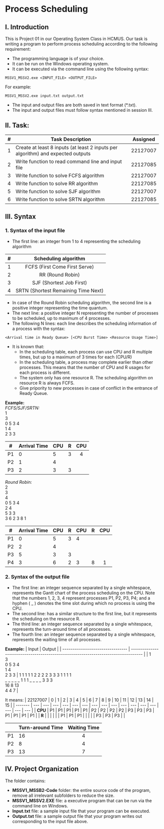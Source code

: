 # Process Scheduling

## I. Introduction

This is Project 01 in our Operating System Class in HCMUS. Our task is writing a program to perform process scheduling according to the following requirement:
- The programming language is of your choice. 
- It can be run on the Windows operating system. 
- It can be executed via the command line using the following syntax: 
```
MSSV1_MSSV2.exe <INPUT_FILE> <OUTPUT_FILE>
```
For example: 
```
MSSV1_MSSV2.exe input.txt output.txt 
```
- The input and output files are both saved in text format (*.txt).
- The input and output files must follow syntax mentioned in session III.

## II. Task:
| #   | Task Description                                   | Assigned |
| --- | -------------------------------------------------- | :------: |
| 1   | Create at least 8 inputs (at least 2 inputs per algorithm) and expected outputs         |     22127007     |
| 2   | Write function to read command line and input file |     22127085     |
| 3   | Write function to solve FCFS algorithm             |     22127007     |
| 4   | Write function to solve RR algorithm               |     22127085     |
| 5   | Write function to solve SJF algorithm              |     22127007     |
| 6   | Write function to solve SRTN algorithm             |     22127085     |

## III. Syntax
### 1. Syntax of the input file
- The first line: an integer from 1 to 4 representing the scheduling algorithm

| #   |        Scheduling algorithm         |
| --- | :---------------------------------: |
| 1   |    FCFS (First Come First Serve)    |
| 2   |          RR (Round Robin)           |
| 3   |      SJF (Shortest Job First)       |
| 4   | SRTN (Shortest Remaining Time Next) |

- In case of the Round Robin scheduling algorithm, the second line is a positive integer 
representing the time quantum. 
- The next line: a positive integer N representing the number of processes to be 
scheduled, up to maximum of 4 processes. 
- The following N lines: each line describes the scheduling information of a process with the syntax:
```
<Arrival time in Ready Queue> [<CPU Burst Time> <Resource Usage Time>] 
```
- It is known that:
    - In the scheduling table, each process can use CPU and R multiple times, but 
up to a maximum of 3 times for each (CPU/R)
    - In the scheduling table, a process may complete earlier than other processes. 
This means that the number of CPU and R usages for each process is 
different.
    - The system only has one resource R. The scheduling algorithm on resource 
R is always FCFS. 
    - Give pripority to new processes in case of conflict in the entrance of Ready 
Queue.

**Example:** \
*FCFS/SJF/SRTN:* \
1 \
3 \
0 5 3 4 \
1 4 \
2 3 3 

| #   | Arrival Time | CPU | R   |  CPU  |
| --- | ------------ | --- | --- | :---: |
| P1  | 0            | 5   | 3   |   4   |
| P2  | 1            | 4   |     |       |
| P3  | 2            | 3   | 3   |       |

*Round Robin:* \
2 \
3 \
4 \
0 5 3 4 \
2 4 \
5 3 3 \
3 6 2 3 8 1

| #   | Arrival Time | CPU | R   | CPU | R   |  CPU  |
| --- | ------------ | --- | --- | --- | --- | :---: |
| P1  | 0            | 5   | 3   | 4   |     |       |
| P2  | 2            | 4   |     |     |     |       |
| P3  | 5            | 3   | 3   |     |     |       |
| P4  | 3            | 6   | 2   | 3   | 8   |   1   |

### 2. Syntax of the output file
- The first line: an integer sequence separated by a single whitespace, represents the Gantt chart of the process scheduling on the CPU. Note that the numbers 1, 2, 3, 4 represent processes P1, P2, P3, P4; and a hyphen ( _ ) denotes the time slot during which no process is using the CPU.
- The second line: has a similar structure to the first line, but it represents the 
scheduling on the resource R. 
- The third line: an integer sequence separated by a single whitespace, represents the turn-around time of all processes.
- The fourth line: an integer sequence separated by a single whitespace, represents 
the waiting time of all processes.

**Example:** 
| Input                             | Output                                                                               |
| --------------------------------- | ------------------------------------------------------------------------------------ |
| 1<br>3<br>0 5 3 4<br>1 4<br>2 3 3 | 1 1 1 1 1 2 2 2 2 3 3 3 1 1 1 1<br>_ _ _ _ _ 1 1 1 _ _ _ _ 3 3 3<br>16 8 13<br>4 4 7 |

It means: 
|     22127007     | 0   | 1   | 2   | 3   | 4   | 5   | 6   | 7   | 8   | 9   | 10  | 11  | 12  | 13  | 14  | 15  |
| ------- | --- | --- | --- | --- | --- | --- | --- | --- | --- | --- | --- | --- | --- | --- | --- | --- |
| **CPU** | P1  | P1  | P1  | P1  | P1  | P2  | P2  | P2  | P2  | P3  | P3  | P3  | P1  | P1  | P1  | P1  |
| **R**   |     |     |     |     |     | P1  | P1  | P1  |     |     |     |     | P3  | P3  | P3  |     |

|     | Turn-around Time | Waiting Time |
| --- | ---------------- | :----------: |
| P1  | 16               |      4       |
| P2  | 8                |      4       |
| P3  | 13               |      7       |

## IV. Project Organization
The folder contains:
- **MSSV1_MSSB2-Code** folder: the entire source code of the program, remove 
all irrelevant subfolders to reduce the size. 
- **MSSV1_MSSV2.EXE** file: a executive program that can be run via the 
command line on Windows.
- **Input.txt** file: a sample input file that your program can be executed. 
- **Output.txt** file: a sample output file that your program writes out corresponding to the input file above.